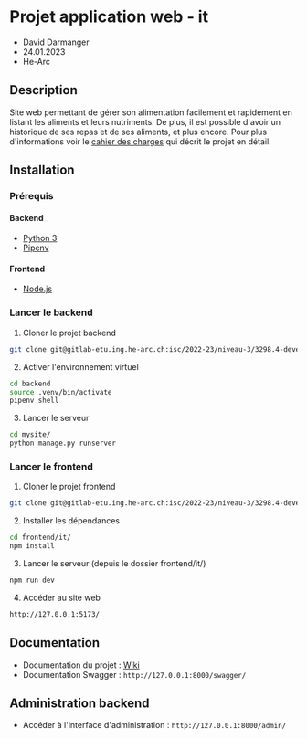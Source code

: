 # Projet application web - it

- David Darmanger
- 24.01.2023
- He-Arc

## Description

Site web permettant de gérer son alimentation facilement et rapidement en listant les aliments et leurs nutriments. De plus, il est possible d'avoir un historique de ses repas et de ses aliments, et plus encore. Pour plus d'informations voir le [cahier des charges](https://gitlab-etu.ing.he-arc.ch/groups/isc/2022-23/niveau-3/3298.4-developpement-web/it/-/wikis/Spécifications-détaillées) qui décrit le projet en détail.

## Installation

### Prérequis

#### Backend

- [Python 3](https://www.python.org/downloads/)
- [Pipenv](https://pipenv.pypa.io/en/latest/)

#### Frontend

- [Node.js](https://nodejs.org/en/)

### Lancer le backend

1. Cloner le projet backend

```sh
git clone git@gitlab-etu.ing.he-arc.ch:isc/2022-23/niveau-3/3298.4-developpement-web/it/backend.git
```

2. Activer l'environnement virtuel

```sh
cd backend
source .venv/bin/activate
pipenv shell
```

3. Lancer le serveur

```sh
cd mysite/
python manage.py runserver
```

### Lancer le frontend

1. Cloner le projet frontend

```sh
git clone git@gitlab-etu.ing.he-arc.ch:isc/2022-23/niveau-3/3298.4-developpement-web/it/frontend.git
```

2. Installer les dépendances

```sh
cd frontend/it/
npm install
```

3. Lancer le serveur (depuis le dossier frontend/it/)

```sh
npm run dev
```

4. Accéder au site web

```sh
http://127.0.0.1:5173/
```

## Documentation

- Documentation du projet : [Wiki](https://gitlab-etu.ing.he-arc.ch/groups/isc/2022-23/niveau-3/3298.4-developpement-web/it/-/wikis/home)
- Documentation Swagger : `http://127.0.0.1:8000/swagger/`

## Administration backend

- Accéder à l'interface d'administration : `http://127.0.0.1:8000/admin/`
